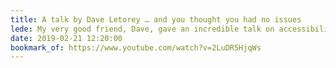 ```yaml
---
title: A talk by Dave Letorey … and you thought you had no issues
lede: My very good friend, Dave, gave an incredible talk on accessibility at the recent Monki Gras conference in London. Worth every second of watching!
date: 2019-02-21 12:20:00
bookmark_of: https://www.youtube.com/watch?v=2LuDR5HjqWs
---
```

